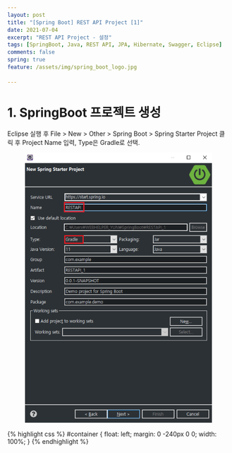 ```yaml
---
layout: post
title: "[Spring Boot] REST API Project [1]"
date: 2021-07-04
excerpt: "REST API Project - 설정"
tags: [SpringBoot, Java, REST API, JPA, Hibernate, Swagger, Eclipse]
comments: false
spring: true
feature: /assets/img/spring_boot_logo.jpg

---
```


# 1. SpringBoot 프로젝트 생성

Eclipse 실행 후 File > New > Other > Spring Boot > Spring Starter Project 클릭 후
Project Name 입력, Type은 Gradle로 선택.

<figure>
	<img src="/assets/img/RestApi_post1.png" style="max-height:500;">
</figure>
 
 

{% highlight css %} #container { float: left; margin: 0 -240px 0 0; width: 100%; } {% endhighlight %}







 

